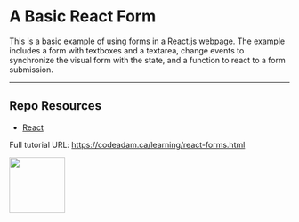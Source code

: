 # A Basic React Form

This is a basic example of using forms in a React.js webpage. The example includes a form with textboxes and a textarea, change events to synchronize the visual form with the state, and a function to react to a form submission.  

***

## Repo Resources

* [React](https://reactjs.org/)

Full tutorial URL: https://codeadam.ca/learning/react-forms.html

<a href="https://codeadam.ca">
<img src="https://codeadam.ca/images/code-block.png" width="100">
</a>
